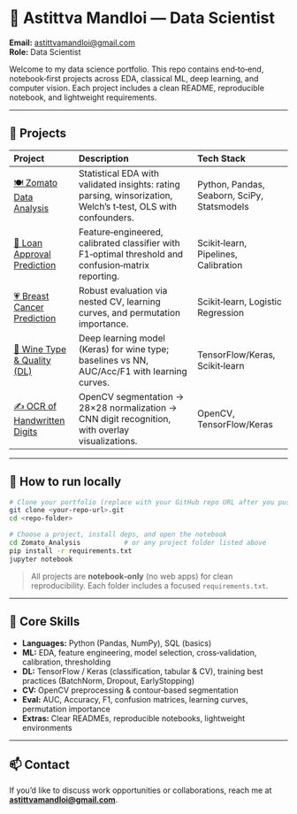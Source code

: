 # 💼 Astittva Mandloi — Data Scientist

**Email:** astittvamandloi@gmail.com  
**Role:** Data Scientist

Welcome to my data science portfolio. This repo contains end‑to‑end, notebook‑first projects across EDA, classical ML, deep learning, and computer vision. Each project includes a clean README, reproducible notebook, and lightweight requirements.

---

## 📂 Projects

| Project | Description | Tech Stack |
|:--|:--|:--|
| [🍽️ Zomato Data Analysis](./Zomato_Analysis) | Statistical EDA with validated insights: rating parsing, winsorization, Welch’s t‑test, OLS with confounders. | Python, Pandas, Seaborn, SciPy, Statsmodels |
| [🏦 Loan Approval Prediction](./Loan_Approval_Prediction) | Feature‑engineered, calibrated classifier with F1‑optimal threshold and confusion‑matrix reporting. | Scikit‑learn, Pipelines, Calibration |
| [💗 Breast Cancer Prediction](./Breast_Cancer_Prediction) | Robust evaluation via nested CV, learning curves, and permutation importance. | Scikit‑learn, Logistic Regression |
| [🍷 Wine Type & Quality (DL)](./Wine_Prediction) | Deep learning model (Keras) for wine type; baselines vs NN, AUC/Acc/F1 with learning curves. | TensorFlow/Keras, Scikit‑learn |
| [✍️ OCR of Handwritten Digits](./Digits_OCR) | OpenCV segmentation → 28×28 normalization → CNN digit recognition, with overlay visualizations. | OpenCV, TensorFlow/Keras |

---

## 🚀 How to run locally

```bash
# Clone your portfolio (replace with your GitHub repo URL after you push)
git clone <your-repo-url>.git
cd <repo-folder>

# Choose a project, install deps, and open the notebook
cd Zomato_Analysis           # or any project folder listed above
pip install -r requirements.txt
jupyter notebook
```

> All projects are **notebook‑only** (no web apps) for clean reproducibility. Each folder includes a focused `requirements.txt`.

---

## 🧰 Core Skills

- **Languages:** Python (Pandas, NumPy), SQL (basics)  
- **ML:** EDA, feature engineering, model selection, cross‑validation, calibration, thresholding  
- **DL:** TensorFlow / Keras (classification, tabular & CV), training best practices (BatchNorm, Dropout, EarlyStopping)  
- **CV:** OpenCV preprocessing & contour‑based segmentation  
- **Eval:** AUC, Accuracy, F1, confusion matrices, learning curves, permutation importance  
- **Extras:** Clear READMEs, reproducible notebooks, lightweight environments

---

## 📫 Contact

If you’d like to discuss work opportunities or collaborations, reach me at **astittvamandloi@gmail.com**.
